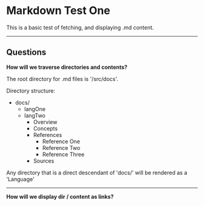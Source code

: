 # Markdown Test One

This is a basic test of fetching, and displaying .md content.

------------------------------------------------------------------------------------------------


## Questions

**How will we traverse directories and contents?**

The root directory for .md files is '/src/docs'. 


Directory structure:
- docs/
    - langOne
    - langTwo
        - Overview
        - Concepts
        - References
            - Reference One
            - Reference Two
            - Reference Three
        - Sources


Any directory that is a direct descendant of 'docs/' will be rendered as a 'Language'

------------------------------------------------------------------------------------------------

**How will we display dir / content as links?**